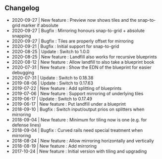 ## Changelog

- 2020-09-27 | New feature : Preview now shows tiles and the snap-to-grid marker if absolute
- 2020-09-27 | Bugfix      : Mirroring honours snap-to-grid + absolute snapping
- 2020-09-27 | Bugfix      : Tiles are properly offset for mirroring
- 2020-09-21 | Bugfix      : Initial support for snap-to-grid
- 2020-08-25 | Update      : Switch to 1.0.0
- 2020-08-25 | New feature : Landfill also works for recursive blueprints
- 2020-08-12 | New feature : Allow landfill to also take a blueprint book
- 2020-07-31 | New feature : Show the EDN of the blueprint for easier debugging
- 2020-07-31 | Update      : Switch to 0.18.38
- 2019-08-06 | Update      : Switch to 0.17.63
- 2019-07-22 | New feature : Add splitting of blueprints
- 2019-07-06 | New feature : Support mirroring of underlying tiles
- 2019-06-17 | Update      : Switch to 0.17.49
- 2019-06-17 | New feature : Put landfill under a blueprint
- 2018-09-10 | Bugfix      : Switch input/output prios on splitters when mirroring
- 2018-09-04 | New feature : Minimum for tiling now is one (e.g. for defense lines)
- 2018-09-04 | Bugfix      : Curved rails need special treatment when mirroring
- 2018-08-24 | New feature : Allow mirroring horizontally and vertically
- 2018-08-19 | New feature : Add mirroring
- 2017-10-24 | New feature : Initial version with tiling and upgrading
